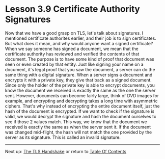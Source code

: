 # Lesson 3.9 Certificate Authority Signatures

Now that we have a good grasp on TLS, let's talk about signatures. I mentioned certificate authorites earlier, and their job is to sign certificates. But what does it mean, and why would anyone want a signed certificate? When we say someone has signed a document, we mean that the certificate authority has reviewed and verified the contents of that document. The purpose is to have some kind of proof that document was seen or even created by that entity. Just like signing your name on a document, it's legal proof that you saw the document, a server can do the same thing with a digital signature. When a server signs a document and encrypts it with a private key, they give that back as a signed document. Since only the holder of the private key is able to encrypt documents, you know the document we received is exactly the same as the one the server sent. However, documents can become fairly large, think of DVD images for example, and encrypting and decrypting takes a long time with asymmetric ciphers. That's why instead of encrypting the entire document itself, just the hash of the document is encrypted. If we want to check if the signature is valid, we would decrypt the signature and hash the document ourselves to see if those 2 values match. This way, we know that the document we received is exactly the same as when the server sent it. If the document was changed mid-flight, the hash will not match the one provided by the server as its signature. This is called an invalid signature.

- - -
Next up: [The TLS Handshake](ND024_Part4_Lesson03_10.md) or return to [Table Of Contents](./ND024_TableOfContents.md)
